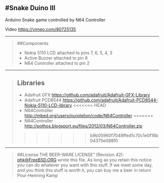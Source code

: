 #Snake Duino III
--------------

Arduino Snake game controlled by N64 Controller

Video https://vimeo.com/80725135


-----------
>##Components
> - Nokia 5110 LCD attached to pins 7, 6, 5, 4, 3
> - Active Buzzer attached to pin 8
> - N64 Controller attached to pin 2

-------------
>## Libraries
> - Adafruit GFX     https://github.com/adafruit/Adafruit-GFX-Library
> - Adafruit PCD8544 https://github.com/adafruit/Adafruit-PCD8544-Nokia-5110-LCD-library
<<<<<<< HEAD
> - N64Controller    http://mbed.org/users/purplelion/code/N64Controller
=======
> - N64Controller    http://pothos.blogsport.eu/files/2012/03/N64Controller.zip
>>>>>>> b9b05960f7049ffed1c70c1e0f16b04375e088f0

--------------

>##License
>THE BEER-WARE LICENSE" (Revision 42):
>[phk@FreeBSD.ORG]() wrote this file. As long as you retain this notice you
>can do whatever you want with this stuff. If we meet some day, and you think
>this stuff is worth it, you can buy me a beer in return Poul-Henning Kamp